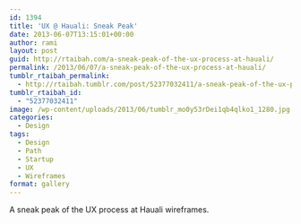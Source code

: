 ```yaml
---
id: 1394
title: 'UX @ Hauali: Sneak Peak'
date: 2013-06-07T13:15:01+00:00
author: rami
layout: post
guid: http://rtaibah.com/a-sneak-peak-of-the-ux-process-at-hauali/
permalink: /2013/06/07/a-sneak-peak-of-the-ux-process-at-hauali/
tumblr_rtaibah_permalink:
  - http://rtaibah.tumblr.com/post/52377032411/a-sneak-peak-of-the-ux-process-at-hauali
tumblr_rtaibah_id:
  - "52377032411"
image: /wp-content/uploads/2013/06/tumblr_mo0y53rDei1qb4qlko1_1280.jpg
categories:
  - Design
tags:
  - Design
  - Path
  - Startup
  - UX
  - Wireframes
format: gallery
---
```

A sneak peak of the UX process at Hauali wireframes.